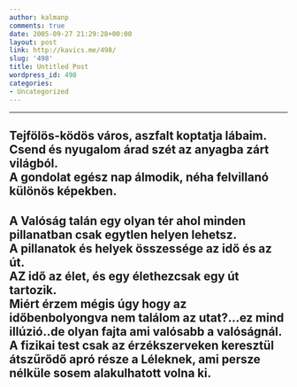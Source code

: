 ```yaml
---
author: kalmanp
comments: true
date: 2005-09-27 21:29:28+00:00
layout: post
link: http://kavics.me/498/
slug: '498'
title: Untitled Post
wordpress_id: 498
categories:
- Uncategorized
---
```


----------------------  
Tejfölös-ködös város, aszfalt koptatja lábaim.  
Csend és nyugalom árad szét az anyagba zárt világból.  
A gondolat egész nap álmodik, néha felvillanó különös képekben.  
----------------------------------------  
A Valóság talán egy olyan tér ahol minden pillanatban csak egytlen helyen lehetsz.  
A pillanatok és helyek összessége az idő és az út.  
AZ idő az élet, és egy élethezcsak egy út tartozik.  
Miért érzem mégis úgy hogy az időbenbolyongva nem találom az utat?...ez mind illúzió..de olyan fajta ami valósabb a valóságnál.  
A fizikai test csak az érzékszerveken keresztül átszűrődő apró része a Léleknek, ami persze nélküle sosem alakulhatott volna ki.  
-------------------------------------------------------------------------------------------------------------------------------------------------------------------
